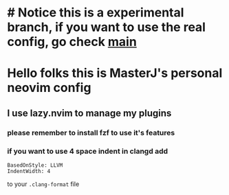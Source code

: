 
# # Notice this is a experimental branch, if you want to use **the real config**, go check [main](https://github.com/masterj122517/nvim/tree/master) 
# Hello folks this is MasterJ's personal neovim config

## I use lazy.nvim to manage my plugins 


### please remember to install **fzf** to use it's features

### if you want to use 4 space indent in clangd add 
```
BasedOnStyle: LLVM
IndentWidth: 4
```
to your  `.clang-format` file 
